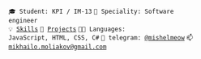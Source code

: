 <code>🎓 Student: KPI / IM-13</code>
<code>👷 Speciality: Software engineer</code><br>
<code>💡 [Skills](SKILLS.md)</code>
<code>🧻 [Projects](PROJECTS.md)</code>
<code>🧑‍💻 Languages: JavaScript, HTML, CSS, C#</code>
<code>💬 telegram: [@mishelmeow](https://telegram.me/mishelmeow)</code>
<code>📫 [mikhailo.moliakov@gmail.com](mailto:mikhailo.moliakov@gmail.com)</code>
